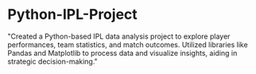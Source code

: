 # Python-IPL-Project
"Created a Python-based IPL data analysis project to explore player performances, team statistics, and match outcomes. Utilized libraries like Pandas and Matplotlib to process data and visualize insights, aiding in strategic decision-making."
